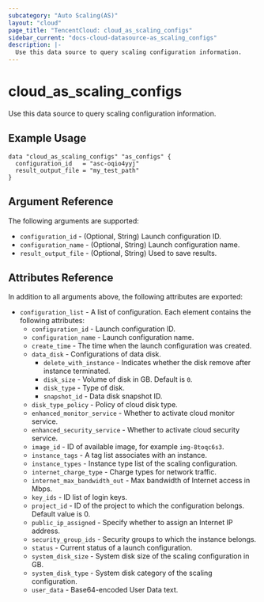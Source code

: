 ```yaml
---
subcategory: "Auto Scaling(AS)"
layout: "cloud"
page_title: "TencentCloud: cloud_as_scaling_configs"
sidebar_current: "docs-cloud-datasource-as_scaling_configs"
description: |-
  Use this data source to query scaling configuration information.
---
```


# cloud_as_scaling_configs

Use this data source to query scaling configuration information.

## Example Usage

```hcl
data "cloud_as_scaling_configs" "as_configs" {
  configuration_id   = "asc-oqio4yyj"
  result_output_file = "my_test_path"
}
```

## Argument Reference

The following arguments are supported:

* `configuration_id` - (Optional, String) Launch configuration ID.
* `configuration_name` - (Optional, String) Launch configuration name.
* `result_output_file` - (Optional, String) Used to save results.

## Attributes Reference

In addition to all arguments above, the following attributes are exported:

* `configuration_list` - A list of configuration. Each element contains the following attributes:
  * `configuration_id` - Launch configuration ID.
  * `configuration_name` - Launch configuration name.
  * `create_time` - The time when the launch configuration was created.
  * `data_disk` - Configurations of data disk.
    * `delete_with_instance` - Indicates whether the disk remove after instance terminated.
    * `disk_size` - Volume of disk in GB. Default is `0`.
    * `disk_type` - Type of disk.
    * `snapshot_id` - Data disk snapshot ID.
  * `disk_type_policy` - Policy of cloud disk type.
  * `enhanced_monitor_service` - Whether to activate cloud monitor service.
  * `enhanced_security_service` - Whether to activate cloud security service.
  * `image_id` - ID of available image, for example `img-8toqc6s3`.
  * `instance_tags` - A tag list associates with an instance.
  * `instance_types` - Instance type list of the scaling configuration.
  * `internet_charge_type` - Charge types for network traffic.
  * `internet_max_bandwidth_out` - Max bandwidth of Internet access in Mbps.
  * `key_ids` - ID list of login keys.
  * `project_id` - ID of the project to which the configuration belongs. Default value is 0.
  * `public_ip_assigned` - Specify whether to assign an Internet IP address.
  * `security_group_ids` - Security groups to which the instance belongs.
  * `status` - Current status of a launch configuration.
  * `system_disk_size` - System disk size of the scaling configuration in GB.
  * `system_disk_type` - System disk category of the scaling configuration.
  * `user_data` - Base64-encoded User Data text.


